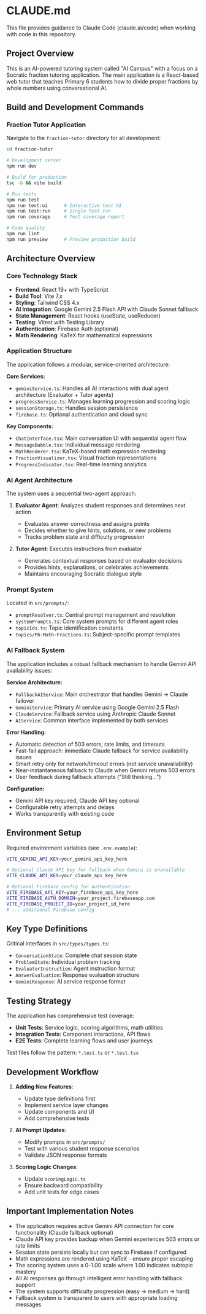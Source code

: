 # CLAUDE.md

This file provides guidance to Claude Code (claude.ai/code) when working with code in this repository.

## Project Overview

This is an AI-powered tutoring system called "AI Campus" with a focus on a Socratic fraction tutoring application. The main application is a React-based web tutor that teaches Primary 6 students how to divide proper fractions by whole numbers using conversational AI.

## Build and Development Commands

### Fraction Tutor Application
Navigate to the `fraction-tutor` directory for all development:

```bash
cd fraction-tutor

# Development server
npm run dev

# Build for production
tsc -b && vite build

# Run tests
npm run test
npm run test:ui      # Interactive test UI
npm run test:run     # Single test run
npm run coverage     # Test coverage report

# Code quality
npm run lint
npm run preview      # Preview production build
```

## Architecture Overview

### Core Technology Stack
- **Frontend**: React 19+ with TypeScript
- **Build Tool**: Vite 7.x
- **Styling**: Tailwind CSS 4.x
- **AI Integration**: Google Gemini 2.5 Flash API with Claude Sonnet fallback
- **State Management**: React hooks (useState, useReducer)
- **Testing**: Vitest with Testing Library
- **Authentication**: Firebase Auth (optional)
- **Math Rendering**: KaTeX for mathematical expressions

### Application Structure

The application follows a modular, service-oriented architecture:

**Core Services:**
- `geminiService.ts`: Handles all AI interactions with dual agent architecture (Evaluator + Tutor agents)
- `progressService.ts`: Manages learning progression and scoring logic
- `sessionStorage.ts`: Handles session persistence
- `firebase.ts`: Optional authentication and cloud sync

**Key Components:**
- `ChatInterface.tsx`: Main conversation UI with sequential agent flow
- `MessageBubble.tsx`: Individual message rendering
- `MathRenderer.tsx`: KaTeX-based math expression rendering
- `FractionVisualizer.tsx`: Visual fraction representations
- `ProgressIndicator.tsx`: Real-time learning analytics

### AI Agent Architecture

The system uses a sequential two-agent approach:

1. **Evaluator Agent**: Analyzes student responses and determines next action
   - Evaluates answer correctness and assigns points
   - Decides whether to give hints, solutions, or new problems
   - Tracks problem state and difficulty progression

2. **Tutor Agent**: Executes instructions from evaluator
   - Generates contextual responses based on evaluator decisions
   - Provides hints, explanations, or celebrates achievements
   - Maintains encouraging Socratic dialogue style

### Prompt System

Located in `src/prompts/`:
- `promptResolver.ts`: Central prompt management and resolution
- `systemPrompts.ts`: Core system prompts for different agent roles
- `topicIds.ts`: Topic identification constants
- `topics/P6-Math-Fractions.ts`: Subject-specific prompt templates

### AI Fallback System

The application includes a robust fallback mechanism to handle Gemini API availability issues:

**Service Architecture:**
- `FallbackAIService`: Main orchestrator that handles Gemini → Claude failover
- `GeminiService`: Primary AI service using Google Gemini 2.5 Flash
- `ClaudeService`: Fallback service using Anthropic Claude Sonnet
- `AIService`: Common interface implemented by both services

**Error Handling:**
- Automatic detection of 503 errors, rate limits, and timeouts
- Fast-fail approach: immediate Claude fallback for service availability issues
- Smart retry only for network/timeout errors (not service unavailability)
- Near-instantaneous fallback to Claude when Gemini returns 503 errors
- User feedback during fallback attempts ("Still thinking...")

**Configuration:**
- Gemini API key required, Claude API key optional
- Configurable retry attempts and delays
- Works transparently with existing code

## Environment Setup

Required environment variables (see `.env.example`):
```bash
VITE_GEMINI_API_KEY=your_gemini_api_key_here

# Optional Claude API key for fallback when Gemini is unavailable
VITE_CLAUDE_API_KEY=your_claude_api_key_here

# Optional Firebase config for authentication
VITE_FIREBASE_API_KEY=your_firebase_api_key_here
VITE_FIREBASE_AUTH_DOMAIN=your_project.firebaseapp.com
VITE_FIREBASE_PROJECT_ID=your_project_id_here
# ... additional Firebase config
```

## Key Type Definitions

Critical interfaces in `src/types/types.ts`:
- `ConversationState`: Complete chat session state
- `ProblemState`: Individual problem tracking
- `EvaluatorInstruction`: Agent instruction format
- `AnswerEvaluation`: Response evaluation structure
- `GeminiResponse`: AI service response format

## Testing Strategy

The application has comprehensive test coverage:
- **Unit Tests**: Service logic, scoring algorithms, math utilities
- **Integration Tests**: Component interactions, API flows
- **E2E Tests**: Complete learning flows and user journeys

Test files follow the pattern: `*.test.ts` or `*.test.tsx`

## Development Workflow

1. **Adding New Features**:
   - Update type definitions first
   - Implement service layer changes
   - Update components and UI
   - Add comprehensive tests

2. **AI Prompt Updates**:
   - Modify prompts in `src/prompts/`
   - Test with various student response scenarios
   - Validate JSON response formats

3. **Scoring Logic Changes**:
   - Update `scoringLogic.ts`
   - Ensure backward compatibility
   - Add unit tests for edge cases

## Important Implementation Notes

- The application requires active Gemini API connection for core functionality (Claude fallback optional)
- Claude API key provides backup when Gemini experiences 503 errors or rate limits
- Session state persists locally but can sync to Firebase if configured
- Math expressions are rendered using KaTeX - ensure proper escaping
- The scoring system uses a 0-1.00 scale where 1.00 indicates subtopic mastery
- All AI responses go through intelligent error handling with fallback support
- The system supports difficulty progression (easy → medium → hard)
- Fallback system is transparent to users with appropriate loading messages